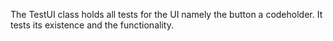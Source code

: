 The TestUI class holds all tests for the UI namely the button a codeholder. It tests its existence and the functionality.